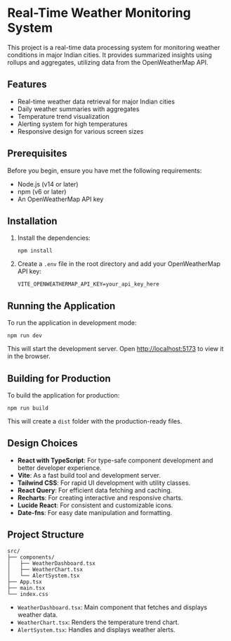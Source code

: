 # Real-Time Weather Monitoring System

This project is a real-time data processing system for monitoring weather conditions in major Indian cities. It provides summarized insights using rollups and aggregates, utilizing data from the OpenWeatherMap API.

## Features

- Real-time weather data retrieval for major Indian cities
- Daily weather summaries with aggregates
- Temperature trend visualization
- Alerting system for high temperatures
- Responsive design for various screen sizes

## Prerequisites

Before you begin, ensure you have met the following requirements:

- Node.js (v14 or later)
- npm (v6 or later)
- An OpenWeatherMap API key

## Installation


1. Install the dependencies:
   ```
   npm install
   ```

2. Create a `.env` file in the root directory and add your OpenWeatherMap API key:
   ```
   VITE_OPENWEATHERMAP_API_KEY=your_api_key_here
   ```

## Running the Application

To run the application in development mode:

```
npm run dev
```

This will start the development server. Open [http://localhost:5173](http://localhost:5173) to view it in the browser.

## Building for Production

To build the application for production:

```
npm run build
```

This will create a `dist` folder with the production-ready files.

## Design Choices

- **React with TypeScript**: For type-safe component development and better developer experience.
- **Vite**: As a fast build tool and development server.
- **Tailwind CSS**: For rapid UI development with utility classes.
- **React Query**: For efficient data fetching and caching.
- **Recharts**: For creating interactive and responsive charts.
- **Lucide React**: For consistent and customizable icons.
- **Date-fns**: For easy date manipulation and formatting.

## Project Structure

```
src/
├── components/
│   ├── WeatherDashboard.tsx
│   ├── WeatherChart.tsx
│   └── AlertSystem.tsx
├── App.tsx
├── main.tsx
└── index.css
```

- `WeatherDashboard.tsx`: Main component that fetches and displays weather data.
- `WeatherChart.tsx`: Renders the temperature trend chart.
- `AlertSystem.tsx`: Handles and displays weather alerts.

